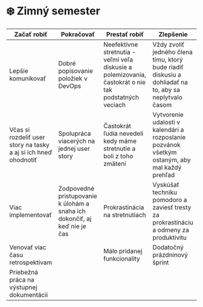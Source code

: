 # ❄️ Zimný semester

| **Začať robiť** | **Pokračovať** | **Prestať robiť** | **Zlepšenie** |
|-----------------|----------------|-------------------|---------------|
| Lepšie komunikovať | Dobré popisovanie položiek v DevOps | Neefektívne stretnutia - veľmi veľa diskusie a polemizovania, častokrát o nie tak podstatných veciach | Vždy zvoliť jedného člena tímu, ktorý bude riadiť diskusiu a dohliadať na to, aby sa neplytvalo časom |
| Včas si rozdeliť user story na tasky a aj si ich hneď ohodnotiť | Spolupráca viacerých na jednej user story | Častokrát ľudia nevedeli kedy máme stretnutie a boli z toho zmätení | Vytvorenie udalosti v kalendári a rozposlanie pozvánok všetkým ostaným, aby mal každý prehľad |
| Viac implementovať | Zodpovedné pristupovanie k úlohám a snaha ich dokončiť, aj keď nie je čas | Prokrastinácia na stretnutiach | Vyskúšať techniku pomodoro a zaviesť tresty za prokrastináciu a odmeny za produktivitu |
| Venovať viac času retrospektívam | | Málo pridanej funkcionality | Dodatočný prázdninový šprint |
| Priebežná práca na výstupnej dokumentácii | | | |
